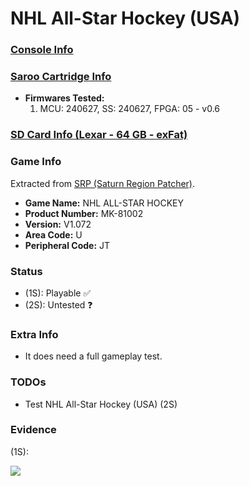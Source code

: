 # NHL All-Star Hockey (USA)

### [Console Info](../../../../../Info/Consoles/VA13/README.md)

### [Saroo Cartridge Info](../../../../../Info/Cartridges/RetroGameParadiseStore/1.32F/README.md)

- <b>Firmwares Tested:</b>
  1. MCU: 240627, SS: 240627, FPGA: 05 - v0.6

### [SD Card Info (Lexar - 64 GB - exFat)](../../../../../Info/SdCards/Lexar/64GB/exfat/README.md)

### Game Info

Extracted from [SRP (Saturn Region Patcher)](https://segaxtreme.net/resources/saturn-region-patcher.81/download).

- <b>Game Name:</b> NHL ALL-STAR HOCKEY
- <b>Product Number:</b> MK-81002
- <b>Version:</b> V1.072
- <b>Area Code:</b> U
- <b>Peripheral Code:</b> JT

### Status

- (1S): Playable :white_check_mark:
- (2S): Untested :question:

### Extra Info

- It does need a full gameplay test.

### TODOs

- Test NHL All-Star Hockey (USA) (2S)

### Evidence

(1S):

[![](https://img.youtube.com/vi/xoQxWCEn46U/0.jpg)](https://www.youtube.com/watch?v=xoQxWCEn46U)
